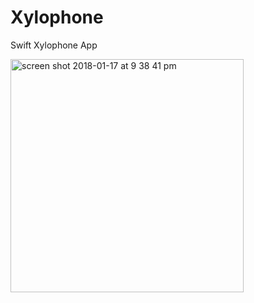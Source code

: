 # Xylophone
Swift Xylophone App



<img width="373" alt="screen shot 2018-01-17 at 9 38 41 pm" src="https://user-images.githubusercontent.com/32985344/35078245-518ff40c-fbcf-11e7-97f5-5fccf97d0def.png">
